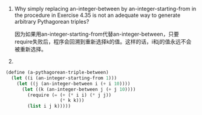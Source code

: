 1. Why simply replacing an-integer-between by an-integer-starting-from in the procedure in Exercise 4.35 is not an adequate way to generate arbitrary Pythagorean triples?

   因为如果用an-integer-starting-from代替an-integer-between，只要require失败后，程序会回溯到重新选择k的值。这样的话，i和j的值永远不会被重新选择。

2. 

```scheme
(define (a-pythagorean-triple-between)
  (let ((i (an-integer-starting-from 1)))
    (let ((j (an-integer-between i (+ i 10))))
      (let ((k (an-integer-between j (+ j 10))))
        (require (= (+ (* i i) (* j j)) 
                    (* k k)))
        (list i j k)))))
```
